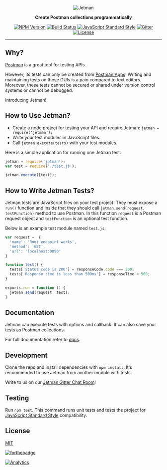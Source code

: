 
<p align="center">
  <img alt="Jetman" src="https://cloud.githubusercontent.com/assets/2770895/15573377/7d6b318a-22fb-11e6-9de6-743608466c14.png">
</p>

<p align="center">
  <b>Create Postman collections programmatically</b>
</p>

<p align="center">
  <a href="https://npmjs.org/package/jetman"><img alt="NPM Version" src="https://img.shields.io/npm/v/jetman.svg"></a>
  <a href="https://travis-ci.com/emrehan/jetman"><img alt="Build Status" src="https://travis-ci.com/emrehan/jetman.svg?token=6mGgqf5q8dpxwiXrxzAR&branch=master"></a>
  <a href="http://standardjs.com/"><img alt="JavaScript Standard Style" src="https://img.shields.io/badge/code%20style-standard-brightgreen.svg"></a>
  <a href="https://gitter.im/emrehan/jetman?utm_source=badge&utm_medium=badge&utm_campaign=pr-badge"><img alt="Gitter" src="https://badges.gitter.im/emrehan/jetman.svg"></a>
  <a href="http://doge.mit-license.org"><img alt="License" src="http://img.shields.io/:license-mit-blue.svg"></a>
</p>

------------------------------------------------------------------------------------------------------------------------

## Why?
[Postman](https://www.getpostman.com) is a great tool for testing APIs.

However, its tests can only be created from [Postman Apps](https://www.getpostman.com/apps). Writing and maintaining tests on these GUIs is a pain compared to text editors. Moreover, these tests cannot be secured or shared under version control systems or cannot be debugged.

Introducing Jetman!



## How to Use Jetman?
 * Create a node project for testing your API and require Jetman: `jetman = require('jetman');`
 * Write your test modules in JavaScript files.
 * Call `jetman.execute(tests)` with your test modules.

Here is a simple application for running one Jetman test:

```js
jetman = require('jetman');
var test = require('./test.js');

jetman.execute([test]);
```



## How to Write Jetman Tests?
Jetman tests are JavaScript files on your test project. They must expose a `run()` function and inside that they should call `jetman.send(request, testFunction)` method to use Postman.
In this function `request` is a Postman request object and `testFunction` is an optional test function.

Below is an example test module named `test.js`:

```js
var request =  {
  'name': 'Root endpoint works',
  'method': 'GET',
  'url': 'localhost:9090'
}

function test() {
  tests['Status code is 200'] = responseCode.code === 200;
  tests['Response time is less than 500ms'] = responseTime < 500;
}

exports.run = function () {
  jetman.send(request, test);
}
```



## Documentation
Jetman can execute tests with options and callback. It can also save your tests as Postman collections.

For full documentation refer to [docs](docs).



## Development
Clone the repo and install dependencies with `npm install`.
It's recommended to use Jetman from another module with tests.

Write to us on our [Jetman Gitter Chat Room](https://gitter.im/emrehan/jetman)!



## Testing
Run `npm test`. This command runs unit tests and tests the project for [JavaScript Standard Style](http://standardjs.com/) compatibility.



## License
[MIT](LICENSE)

[![forthebadge](http://forthebadge.com/images/badges/built-with-love.svg)](http://forthebadge.com)

[![Analytics](https://ga-beacon.appspot.com/UA-78341852-1/chromeskel_a/readme?pixel)](http://tuzun.co)
